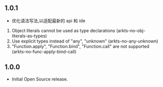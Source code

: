 ## 1.0.1

* 优化语法写法,以适配最新的 api 和 ide
1. Object literals cannot be used as type declarations (arkts-no-obj-literals-as-types)
2. Use explicit types instead of "any", "unknown" (arkts-no-any-unknown)
3. "Function.apply", "Function.bind", "Function.call" are not supported (arkts-no-func-apply-bind-call)

## 1.0.0

* Initial Open Source release.

